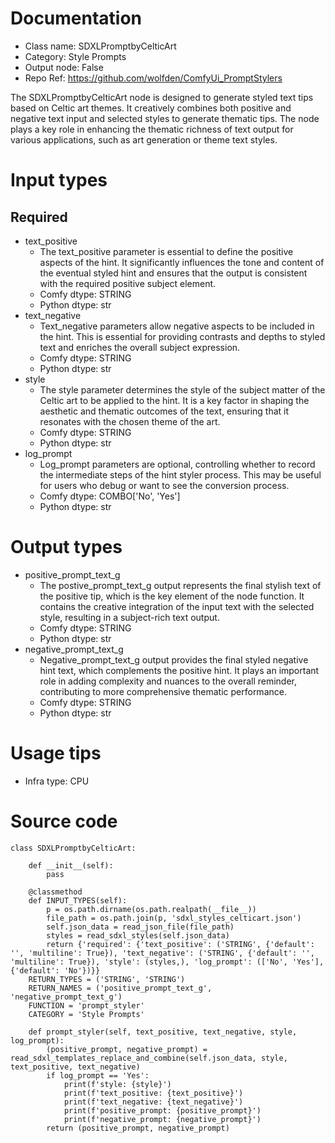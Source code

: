 # Documentation
- Class name: SDXLPromptbyCelticArt
- Category: Style Prompts
- Output node: False
- Repo Ref: https://github.com/wolfden/ComfyUi_PromptStylers

The SDXLPromptbyCelticArt node is designed to generate styled text tips based on Celtic art themes. It creatively combines both positive and negative text input and selected styles to generate thematic tips. The node plays a key role in enhancing the thematic richness of text output for various applications, such as art generation or theme text styles.

# Input types
## Required
- text_positive
    - The text_positive parameter is essential to define the positive aspects of the hint. It significantly influences the tone and content of the eventual styled hint and ensures that the output is consistent with the required positive subject element.
    - Comfy dtype: STRING
    - Python dtype: str
- text_negative
    - Text_negative parameters allow negative aspects to be included in the hint. This is essential for providing contrasts and depths to styled text and enriches the overall subject expression.
    - Comfy dtype: STRING
    - Python dtype: str
- style
    - The style parameter determines the style of the subject matter of the Celtic art to be applied to the hint. It is a key factor in shaping the aesthetic and thematic outcomes of the text, ensuring that it resonates with the chosen theme of the art.
    - Comfy dtype: STRING
    - Python dtype: str
- log_prompt
    - Log_prompt parameters are optional, controlling whether to record the intermediate steps of the hint styler process. This may be useful for users who debug or want to see the conversion process.
    - Comfy dtype: COMBO['No', 'Yes']
    - Python dtype: str

# Output types
- positive_prompt_text_g
    - The postive_prompt_text_g output represents the final stylish text of the positive tip, which is the key element of the node function. It contains the creative integration of the input text with the selected style, resulting in a subject-rich text output.
    - Comfy dtype: STRING
    - Python dtype: str
- negative_prompt_text_g
    - Negative_prompt_text_g output provides the final styled negative hint text, which complements the positive hint. It plays an important role in adding complexity and nuances to the overall reminder, contributing to more comprehensive thematic performance.
    - Comfy dtype: STRING
    - Python dtype: str

# Usage tips
- Infra type: CPU

# Source code
```
class SDXLPromptbyCelticArt:

    def __init__(self):
        pass

    @classmethod
    def INPUT_TYPES(self):
        p = os.path.dirname(os.path.realpath(__file__))
        file_path = os.path.join(p, 'sdxl_styles_celticart.json')
        self.json_data = read_json_file(file_path)
        styles = read_sdxl_styles(self.json_data)
        return {'required': {'text_positive': ('STRING', {'default': '', 'multiline': True}), 'text_negative': ('STRING', {'default': '', 'multiline': True}), 'style': (styles,), 'log_prompt': (['No', 'Yes'], {'default': 'No'})}}
    RETURN_TYPES = ('STRING', 'STRING')
    RETURN_NAMES = ('positive_prompt_text_g', 'negative_prompt_text_g')
    FUNCTION = 'prompt_styler'
    CATEGORY = 'Style Prompts'

    def prompt_styler(self, text_positive, text_negative, style, log_prompt):
        (positive_prompt, negative_prompt) = read_sdxl_templates_replace_and_combine(self.json_data, style, text_positive, text_negative)
        if log_prompt == 'Yes':
            print(f'style: {style}')
            print(f'text_positive: {text_positive}')
            print(f'text_negative: {text_negative}')
            print(f'positive_prompt: {positive_prompt}')
            print(f'negative_prompt: {negative_prompt}')
        return (positive_prompt, negative_prompt)
```